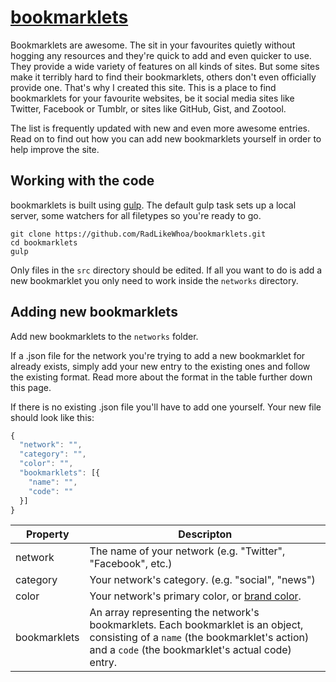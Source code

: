 # [bookmarklets](http://radlikewhoa.github.io/bookmarklets)

Bookmarklets are awesome. The sit in your favourites quietly without hogging any resources and they're quick to add and even quicker to use. They provide a wide variety of features on all kinds of sites. But some sites make it terribly hard to find their bookmarklets, others don't even officially provide one. That's why I created this site. This is a place to find bookmarklets for your favourite websites, be it social media sites like Twitter, Facebook or Tumblr, or sites like GitHub, Gist, and Zootool.

The list is frequently updated with new and even more awesome entries. Read on to find out how you can add new bookmarklets yourself in order to help improve the site.

## Working with the code

bookmarklets is built using [gulp](). The default gulp task sets up a local server, some watchers for all filetypes so you're ready to go.

```
git clone https://github.com/RadLikeWhoa/bookmarklets.git
cd bookmarklets
gulp
```

Only files in the `src` directory should be edited. If all you want to do is add a new bookmarklet you only need to work inside the `networks` directory.

## Adding new bookmarklets

Add new bookmarklets to the `networks` folder.

If a .json file for the network you're trying to add a new bookmarklet for already exists, simply add your new entry to the existing ones and follow the existing format. Read more about the format in the table further down this page.

If there is no existing .json file you'll have to add one yourself. Your new file should look like this:

```javascript
{
  "network": "",
  "category": "",
  "color": "",
  "bookmarklets": [{
    "name": "",
    "code": ""
  }]
}
```

| Property     | Descripton                                                                 |
|--------------|----------------------------------------------------------------------------|
| network      | The name of your network (e.g. "Twitter", "Facebook", etc.)                |
| category     | Your network's category. (e.g. "social", "news")                           |
| color        | Your network's primary color, or [brand color](http://brandcolors.net).    |
| bookmarklets | An array representing the network's bookmarklets. Each bookmarklet is an object, consisting of a `name` (the bookmarklet's action) and  a `code` (the bookmarklet's actual code) entry. |
